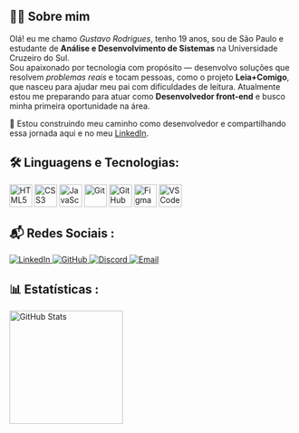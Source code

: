 ## 👨‍💻 Sobre mim
Olá! eu me chamo *Gustavo Rodrigues*, tenho 19 anos, sou de São Paulo e estudante de **Análise e Desenvolvimento de Sistemas** na Universidade Cruzeiro do Sul.  
Sou apaixonado por tecnologia com propósito — desenvolvo soluções que resolvem *problemas reais* e tocam pessoas, como o projeto **Leia+Comigo**, que nasceu para ajudar meu pai com dificuldades de leitura. Atualmente estou me preparando para atuar como **Desenvolvedor front-end** e busco minha primeira oportunidade na área.

📍 Estou construindo meu caminho como desenvolvedor e compartilhando essa jornada aqui e no meu [LinkedIn](https://www.linkedin.com/in/gustavo-rodrigues-68760025b).


## 🛠 Linguagens e Tecnologias:

<p align="left">
  <img src="https://cdn.jsdelivr.net/gh/devicons/devicon/icons/html5/html5-original.svg" width="40" height="40" alt="HTML5"/>
  <img src="https://cdn.jsdelivr.net/gh/devicons/devicon/icons/css3/css3-original.svg" width="40" height="40" alt="CSS3"/>
  <img src="https://cdn.jsdelivr.net/gh/devicons/devicon/icons/javascript/javascript-original.svg" width="40" height="40" alt="JavaScript"/>
  <img src="https://cdn.jsdelivr.net/gh/devicons/devicon/icons/git/git-original.svg" width="40" height="40" alt="Git"/>
  <img src="https://cdn.jsdelivr.net/gh/devicons/devicon/icons/github/github-original.svg" width="40" height="40" alt="GitHub"/>
  <img src="https://cdn.jsdelivr.net/gh/devicons/devicon/icons/figma/figma-original.svg" width="40" height="40" alt="Figma"/>
  <img src="https://cdn.jsdelivr.net/gh/devicons/devicon/icons/vscode/vscode-original.svg" width="40" height="40" alt="VS Code"/>
</p>

## 📬 Redes Sociais :

<p  align="left">
  <a href="https://www.linkedin.com/in/gustavo-rodrigues-68760025b/" target="_blank">
      <img src="https://img.shields.io/badge/LinkedIn-%230077B5?style=for-the-badge&logo=linkedin&logoColor=white" alt="LinkedIn"/>
  </a>
  </a>
   <a href="https://github.com/Gustavoo-coder/Gustavoo-coder" target="_blank"> 
        <img src="https://camo.githubusercontent.com/17a3cfebe6cf2dcf7b339b7b008adb9a55ddc15aec622a27a2a66b207e1e357a/68747470733a2f2f696d672e736869656c64732e696f2f62616467652f4769744875622d3130303030303f7374796c653d666f722d7468652d6261646765266c6f676f3d676974687562266c6f676f436f6c6f723d7768697465" alt="GitHub"/>
  <a href="https://discord.com/users/1347006358624669808" target="_blank">
      <img src="https://img.shields.io/badge/Discord-%237289DA?style=for-the-badge&logo=discord&logoColor=white" alt="Discord"/>
  </a>
    <a href="mailto:gustavoaft78@outlook.com" target="_blank">
          <img src="https://img.shields.io/badge/Email-%23333?style=for-the-badge&logo=gmail&logoColor=white" alt="Email"/>
    </a>
</p>


## 📊 Estatísticas :
<p>
  <img 
    align="left" 
    alt="GitHub Stats" 
    height="200" 
    style="padding-right: 10px;" 
    src="https://streak-stats.demolab.com/?user=Gustavoo-coder&theme=highcontrast&background=000&border=30A3DC&dates=FFF)](https://git.io/streak-stats)" 
  />

